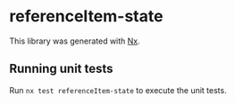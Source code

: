 # referenceItem-state

This library was generated with [Nx](https://nx.dev).

## Running unit tests

Run `nx test referenceItem-state` to execute the unit tests.
